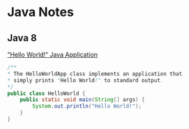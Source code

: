 # Java Notes

## Java 8

["Hello World!" Java Application](https://docs.oracle.com/javase/tutorial/getStarted/application/index.html)

```java
/**
* The HelloWorldApp class implements an application that
* simply prints "Hello World!" to standard output.
*/
public class HelloWorld {
    public static void main(String[] args) {
        System.out.println("Hello World!");
    }
}
```
